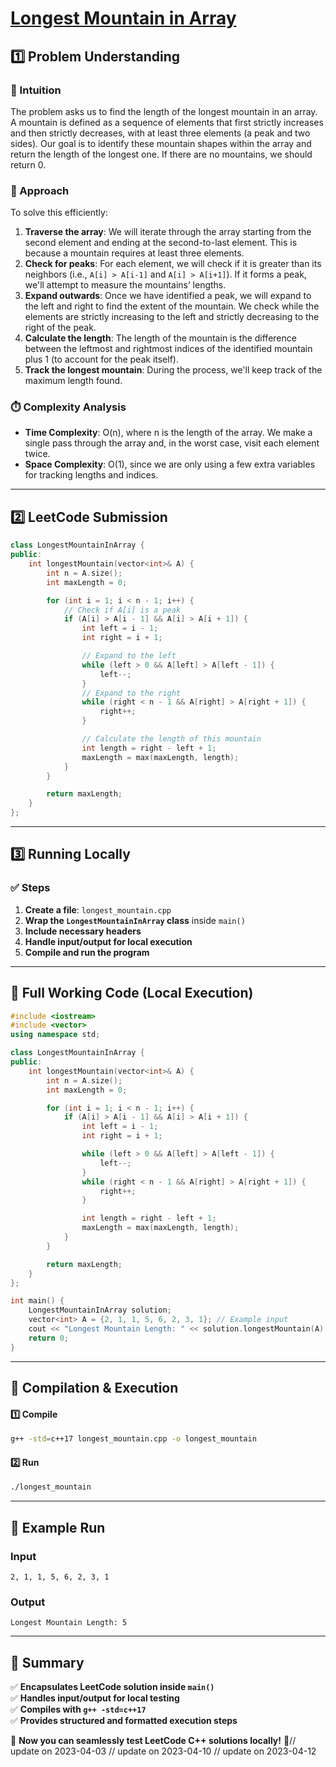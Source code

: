 # **[Longest Mountain in Array](https://leetcode.com/problems/longest-mountain-in-array/description/)**  

## **1️⃣ Problem Understanding**  
### **📌 Intuition**  
The problem asks us to find the length of the longest mountain in an array. A mountain is defined as a sequence of elements that first strictly increases and then strictly decreases, with at least three elements (a peak and two sides). Our goal is to identify these mountain shapes within the array and return the length of the longest one. If there are no mountains, we should return 0.

### **🚀 Approach**  
To solve this efficiently:
1. **Traverse the array**: We will iterate through the array starting from the second element and ending at the second-to-last element. This is because a mountain requires at least three elements.
2. **Check for peaks**: For each element, we will check if it is greater than its neighbors (i.e., `A[i] > A[i-1]` and `A[i] > A[i+1]`). If it forms a peak, we'll attempt to measure the mountains’ lengths.
3. **Expand outwards**: Once we have identified a peak, we will expand to the left and right to find the extent of the mountain. We check while the elements are strictly increasing to the left and strictly decreasing to the right of the peak. 
4. **Calculate the length**: The length of the mountain is the difference between the leftmost and rightmost indices of the identified mountain plus 1 (to account for the peak itself).
5. **Track the longest mountain**: During the process, we'll keep track of the maximum length found.

### **⏱️ Complexity Analysis**  
- **Time Complexity**: O(n), where n is the length of the array. We make a single pass through the array and, in the worst case, visit each element twice.
- **Space Complexity**: O(1), since we are only using a few extra variables for tracking lengths and indices.

---  

## **2️⃣ LeetCode Submission**  
```cpp
class LongestMountainInArray {
public:
    int longestMountain(vector<int>& A) {
        int n = A.size();
        int maxLength = 0;

        for (int i = 1; i < n - 1; i++) {
            // Check if A[i] is a peak
            if (A[i] > A[i - 1] && A[i] > A[i + 1]) {
                int left = i - 1;
                int right = i + 1;

                // Expand to the left
                while (left > 0 && A[left] > A[left - 1]) {
                    left--;
                }
                // Expand to the right
                while (right < n - 1 && A[right] > A[right + 1]) {
                    right++;
                }

                // Calculate the length of this mountain
                int length = right - left + 1;
                maxLength = max(maxLength, length);
            }
        }

        return maxLength;
    }
};
```  

---  

## **3️⃣ Running Locally**  
### **✅ Steps**  
1. **Create a file**: `longest_mountain.cpp`  
2. **Wrap the `LongestMountainInArray` class** inside `main()`  
3. **Include necessary headers**  
4. **Handle input/output for local execution**  
5. **Compile and run the program**  

---  

## **📝 Full Working Code (Local Execution)**  
```cpp
#include <iostream>
#include <vector>
using namespace std;

class LongestMountainInArray {
public:
    int longestMountain(vector<int>& A) {
        int n = A.size();
        int maxLength = 0;

        for (int i = 1; i < n - 1; i++) {
            if (A[i] > A[i - 1] && A[i] > A[i + 1]) {
                int left = i - 1;
                int right = i + 1;

                while (left > 0 && A[left] > A[left - 1]) {
                    left--;
                }
                while (right < n - 1 && A[right] > A[right + 1]) {
                    right++;
                }

                int length = right - left + 1;
                maxLength = max(maxLength, length);
            }
        }

        return maxLength;
    }
};

int main() {
    LongestMountainInArray solution;
    vector<int> A = {2, 1, 1, 5, 6, 2, 3, 1}; // Example input
    cout << "Longest Mountain Length: " << solution.longestMountain(A) << endl; // Should output 5
    return 0;
}
```  

---  

## **🔧 Compilation & Execution**  
#### **1️⃣ Compile**  
```bash
g++ -std=c++17 longest_mountain.cpp -o longest_mountain
```  

#### **2️⃣ Run**  
```bash
./longest_mountain
```  

---  

## **🎯 Example Run**  
### **Input**  
```
2, 1, 1, 5, 6, 2, 3, 1
```  
### **Output**  
```
Longest Mountain Length: 5
```  

---  

## **📌 Summary**  
✅ **Encapsulates LeetCode solution inside `main()`**  
✅ **Handles input/output for local testing**  
✅ **Compiles with `g++ -std=c++17`**  
✅ **Provides structured and formatted execution steps**  

🚀 **Now you can seamlessly test LeetCode C++ solutions locally!** 🚀// update on 2023-04-03
// update on 2023-04-10
// update on 2023-04-12
